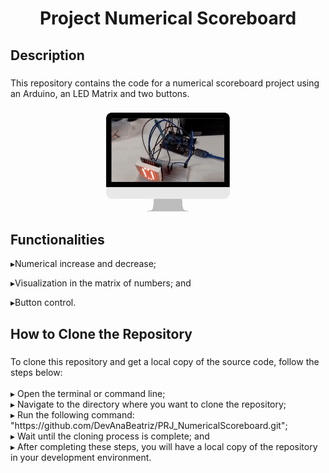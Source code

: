 <h1 align="center">Project Numerical Scoreboard</h1>

###

<h2 align="left">Description</h2>

###

<p align="left">This repository contains the code for a numerical scoreboard project using an Arduino, an LED Matrix and two buttons.
</p>

###

<div align="center">
  <img  src="https://github.com/DevAnaBeatriz/PRJ_NumericalScoreboard/blob/main/prjgif.gif"  />
</div>


###

<h2 align="left">Functionalities</h2>

<p align="left">
▸Numerical increase and decrease;

▸Visualization in the matrix of numbers; and

▸Button control.
</p>

###


###

<h2 align="left">How to Clone the Repository</h2>

###

<p align="left">To clone this repository and get a local copy of the source code, follow the steps below:<br><br>▸ Open the terminal or command line;<br>▸ Navigate to the directory where you want to clone the repository;<br>▸ Run the following command: "https://github.com/DevAnaBeatriz/PRJ_NumericalScoreboard.git";<br>▸ Wait until the cloning process is complete; and<br>▸ After completing these steps, you will have a local copy of the repository in your development environment.</p>

###

